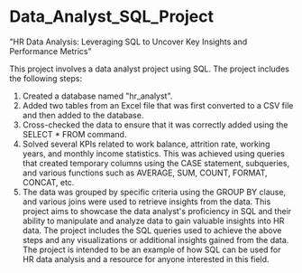 # Data_Analyst_SQL_Project
"HR Data Analysis: Leveraging SQL to Uncover Key Insights and Performance Metrics"

This project involves a data analyst project using SQL. 
The project includes the following steps:
1. Created a database named "hr_analyst".
2. Added two tables from an Excel file that was first converted to a CSV file and then added to the database.
3. Cross-checked the data to ensure that it was correctly added using the SELECT * FROM command.
4. Solved several KPIs related to work balance, attrition rate, working years, and monthly income statistics. This was achieved using queries that created temporary columns using the CASE statement, subqueries, and various functions such as AVERAGE, SUM, COUNT, FORMAT, CONCAT, etc.
5. The data was grouped by specific criteria using the GROUP BY clause, and various joins were used to retrieve insights from the data.
This project aims to showcase the data analyst's proficiency in SQL and their ability to manipulate and analyze data to gain valuable insights into HR data. The project includes the SQL queries used to achieve the above steps and any visualizations or additional insights gained from the data. The project is intended to be an example of how SQL can be used for HR data analysis and a resource for anyone interested in this field.
